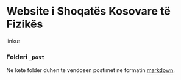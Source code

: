 # Website i Shoqatës Kosovare të Fizikës

linku: 


### Folderi `_post` 
Ne kete folder duhen te vendosen postimet ne formatin [markdown](https://www.markdownguide.org/).
